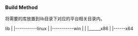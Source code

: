 ### Build Method

将需要的库放置到lib目录下对应的平台相关目录内。


lib
|
|-----------linux
|
|-----------win
             |
             |
             |______x86
             |
             |------x64
